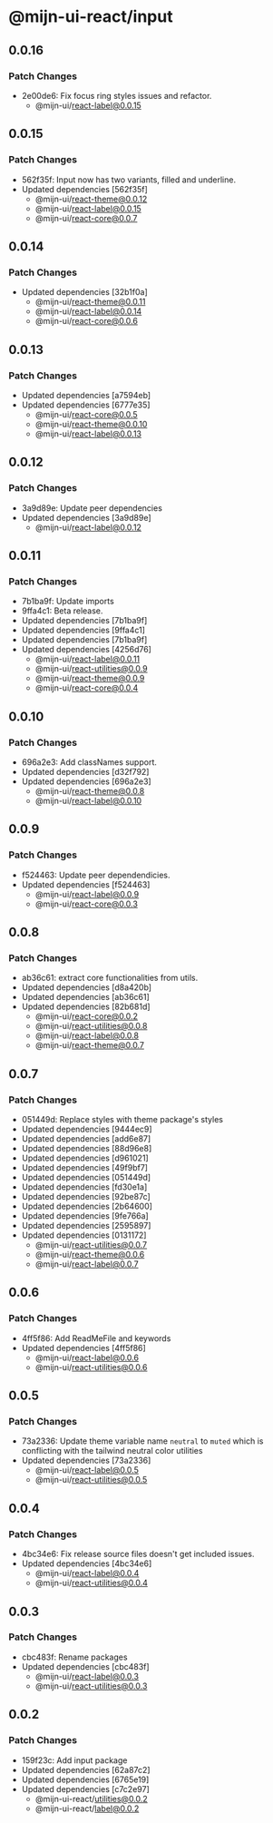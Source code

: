 # @mijn-ui-react/input

## 0.0.16

### Patch Changes

- 2e00de6: Fix focus ring styles issues and refactor.
  - @mijn-ui/react-label@0.0.15

## 0.0.15

### Patch Changes

- 562f35f: Input now has two variants, filled and underline.
- Updated dependencies [562f35f]
  - @mijn-ui/react-theme@0.0.12
  - @mijn-ui/react-label@0.0.15
  - @mijn-ui/react-core@0.0.7

## 0.0.14

### Patch Changes

- Updated dependencies [32b1f0a]
  - @mijn-ui/react-theme@0.0.11
  - @mijn-ui/react-label@0.0.14
  - @mijn-ui/react-core@0.0.6

## 0.0.13

### Patch Changes

- Updated dependencies [a7594eb]
- Updated dependencies [6777e35]
  - @mijn-ui/react-core@0.0.5
  - @mijn-ui/react-theme@0.0.10
  - @mijn-ui/react-label@0.0.13

## 0.0.12

### Patch Changes

- 3a9d89e: Update peer dependencies
- Updated dependencies [3a9d89e]
  - @mijn-ui/react-label@0.0.12

## 0.0.11

### Patch Changes

- 7b1ba9f: Update imports
- 9ffa4c1: Beta release.
- Updated dependencies [7b1ba9f]
- Updated dependencies [9ffa4c1]
- Updated dependencies [7b1ba9f]
- Updated dependencies [4256d76]
  - @mijn-ui/react-label@0.0.11
  - @mijn-ui/react-utilities@0.0.9
  - @mijn-ui/react-theme@0.0.9
  - @mijn-ui/react-core@0.0.4

## 0.0.10

### Patch Changes

- 696a2e3: Add classNames support.
- Updated dependencies [d32f792]
- Updated dependencies [696a2e3]
  - @mijn-ui/react-theme@0.0.8
  - @mijn-ui/react-label@0.0.10

## 0.0.9

### Patch Changes

- f524463: Update peer dependendicies.
- Updated dependencies [f524463]
  - @mijn-ui/react-label@0.0.9
  - @mijn-ui/react-core@0.0.3

## 0.0.8

### Patch Changes

- ab36c61: extract core functionalities from utils.
- Updated dependencies [d8a420b]
- Updated dependencies [ab36c61]
- Updated dependencies [82b681d]
  - @mijn-ui/react-core@0.0.2
  - @mijn-ui/react-utilities@0.0.8
  - @mijn-ui/react-label@0.0.8
  - @mijn-ui/react-theme@0.0.7

## 0.0.7

### Patch Changes

- 051449d: Replace styles with theme package's styles
- Updated dependencies [9444ec9]
- Updated dependencies [add6e87]
- Updated dependencies [88d96e8]
- Updated dependencies [d961021]
- Updated dependencies [49f9bf7]
- Updated dependencies [051449d]
- Updated dependencies [fd30e1a]
- Updated dependencies [92be87c]
- Updated dependencies [2b64600]
- Updated dependencies [9fe766a]
- Updated dependencies [2595897]
- Updated dependencies [0131172]
  - @mijn-ui/react-utilities@0.0.7
  - @mijn-ui/react-theme@0.0.6
  - @mijn-ui/react-label@0.0.7

## 0.0.6

### Patch Changes

- 4ff5f86: Add ReadMeFile and keywords
- Updated dependencies [4ff5f86]
  - @mijn-ui/react-label@0.0.6
  - @mijn-ui/react-utilities@0.0.6

## 0.0.5

### Patch Changes

- 73a2336: Update theme variable name `neutral` to `muted` which is conflicting with the tailwind neutral color utilities
- Updated dependencies [73a2336]
  - @mijn-ui/react-label@0.0.5
  - @mijn-ui/react-utilities@0.0.5

## 0.0.4

### Patch Changes

- 4bc34e6: Fix release source files doesn't get included issues.
- Updated dependencies [4bc34e6]
  - @mijn-ui/react-label@0.0.4
  - @mijn-ui/react-utilities@0.0.4

## 0.0.3

### Patch Changes

- cbc483f: Rename packages
- Updated dependencies [cbc483f]
  - @mijn-ui/react-label@0.0.3
  - @mijn-ui/react-utilities@0.0.3

## 0.0.2

### Patch Changes

- 159f23c: Add input package
- Updated dependencies [62a87c2]
- Updated dependencies [6765e19]
- Updated dependencies [c7c2e97]
  - @mijn-ui-react/utilities@0.0.2
  - @mijn-ui-react/label@0.0.2
